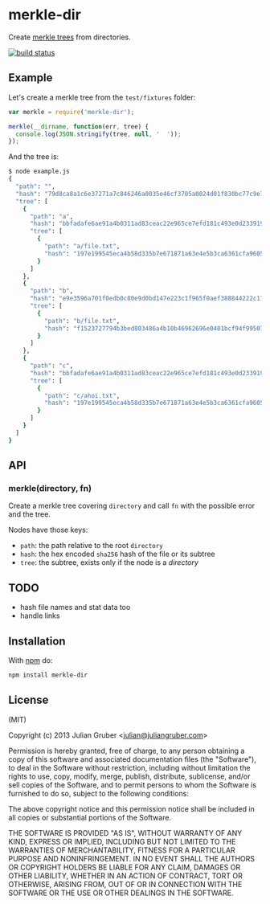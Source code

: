 # merkle-dir

Create [merkle trees](http://en.wikipedia.org/wiki/Merkle_tree) from directories.

[![build status](https://secure.travis-ci.org/juliangruber/merkle-dir.png)](http://travis-ci.org/juliangruber/merkle-dir)

## Example

Let's create a merkle tree from the `test/fixtures` folder:

```js
var merkle = require('merkle-dir');

merkle(__dirname, function(err, tree) {
  console.log(JSON.stringify(tree, null, '  '));
});
```

And the tree is:

```bash
$ node example.js
{
  "path": "",
  "hash": "79d8ca8a1c6e37271a7c846246a0035e46cf3705a0024d01f830bc77c9e7c6a7",
  "tree": [
    {
      "path": "a",
      "hash": "bbfadafe6ae91a4b0311ad83ceac22e965ce7efd181c493e0d2339197449d769",
      "tree": [
        {
          "path": "a/file.txt",
          "hash": "197e199545eca4b58d335b7e671871a63e4e5b3ca6361cfa9605b654bc3bbfa1"
        }
      ]
    },
    {
      "path": "b",
      "hash": "e9e3596a701f0edb0c80e9d0bd147e223c1f965f0aef388844222c1140fbaec3",
      "tree": [
        {
          "path": "b/file.txt",
          "hash": "f1523727794b3bed803486a4b10b46962696e0401bcf94f995078577cbbff3cf"
        }
      ]
    },
    {
      "path": "c",
      "hash": "bbfadafe6ae91a4b0311ad83ceac22e965ce7efd181c493e0d2339197449d769",
      "tree": [
        {
          "path": "c/ahoi.txt",
          "hash": "197e199545eca4b58d335b7e671871a63e4e5b3ca6361cfa9605b654bc3bbfa1"
        }
      ]
    }
  ]
}
```

## API

### merkle(directory, fn)

Create a merkle tree covering `directory` and call `fn` with the possible error
and the tree.

Nodes have those keys:

* `path`: the path relative to the root `directory`
* `hash`: the hex encoded `sha256` hash of the file or its subtree
* `tree`: the subtree, exists only if the node is a *directory*

## TODO

* hash file names and stat data too
* handle links

## Installation

With [npm](https://npmjs.org) do:

```bash
npm install merkle-dir
```

## License

(MIT)

Copyright (c) 2013 Julian Gruber &lt;julian@juliangruber.com&gt;

Permission is hereby granted, free of charge, to any person obtaining a copy of
this software and associated documentation files (the "Software"), to deal in
the Software without restriction, including without limitation the rights to
use, copy, modify, merge, publish, distribute, sublicense, and/or sell copies
of the Software, and to permit persons to whom the Software is furnished to do
so, subject to the following conditions:

The above copyright notice and this permission notice shall be included in all
copies or substantial portions of the Software.

THE SOFTWARE IS PROVIDED "AS IS", WITHOUT WARRANTY OF ANY KIND, EXPRESS OR
IMPLIED, INCLUDING BUT NOT LIMITED TO THE WARRANTIES OF MERCHANTABILITY,
FITNESS FOR A PARTICULAR PURPOSE AND NONINFRINGEMENT. IN NO EVENT SHALL THE
AUTHORS OR COPYRIGHT HOLDERS BE LIABLE FOR ANY CLAIM, DAMAGES OR OTHER
LIABILITY, WHETHER IN AN ACTION OF CONTRACT, TORT OR OTHERWISE, ARISING FROM,
OUT OF OR IN CONNECTION WITH THE SOFTWARE OR THE USE OR OTHER DEALINGS IN THE
SOFTWARE.
